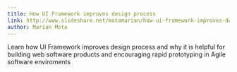 ```yaml
---
title: How UI Framework improves design process
link: http://www.slideshare.net/motamarian/how-ui-framework-improves-design-process
author: Marian Mota
---
```


Learn how UI Framework improves design process and why it is helpful for building web software products and encouraging rapid prototyping in Agile software enviroments
